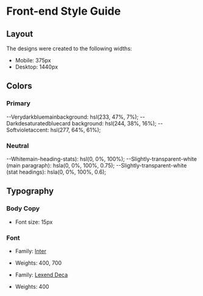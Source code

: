 # Front-end Style Guide

## Layout

The designs were created to the following widths:

- Mobile: 375px
- Desktop: 1440px

## Colors

### Primary

--Verydarkbluemainbackground: hsl(233, 47%, 7%);
--Darkdesaturatedbluecard background: hsl(244, 38%, 16%);
--Softvioletaccent: hsl(277, 64%, 61%);

### Neutral

--Whitemain-heading-stats): hsl(0, 0%, 100%);
--Slightly-transparent-white (main paragraph): hsla(0, 0%, 100%, 0.75);
--Slightly-transparent-white (stat headings): hsla(0, 0%, 100%, 0.6);

## Typography

### Body Copy

- Font size: 15px

### Font

- Family: [Inter](https://fonts.google.com/specimen/Inter)
- Weights: 400, 700

- Family: [Lexend Deca](https://fonts.google.com/specimen/Lexend+Deca)
- Weights: 400
